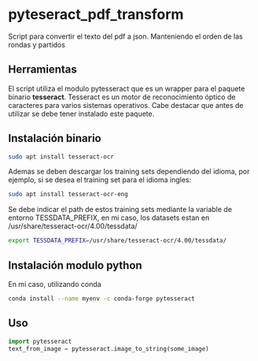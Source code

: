 # pyteseract_pdf_transform
Script para convertir el texto del pdf a json. Manteniendo el orden de las rondas y partidos 

## Herramientas
El script utiliza el modulo pytesseract que es un wrapper para el paquete binario **tesseract**.
Tesseract es un motor de reconocimiento óptico de caracteres para varios sistemas operativos.
Cabe destacar que antes de utilizar se debe tener instalado este paquete.

## Instalación binario
```bash
sudo apt install tesseract-ocr
```
Ademas se deben descargar los training sets dependiendo del idioma, por ejemplo, si se desea el 
training set para el idioma ingles:

```bash
sudo apt install tesseract-ocr-eng
```
Se debe indicar el path de estos training sets mediante la variable de entorno TESSDATA_PREFIX, en mi caso, los datasets estan en /usr/share/tesseract-ocr/4.00/tessdata/
```bash
export TESSDATA_PREFIX=/usr/share/tesseract-ocr/4.00/tessdata/
```
## Instalación modulo python
En mi caso, utilizando conda
```bash
conda install --name myenv -c conda-forge pytesseract
```
## Uso
```python
import pytesseract
text_from_image = pytesseract.image_to_string(some_image)
```
